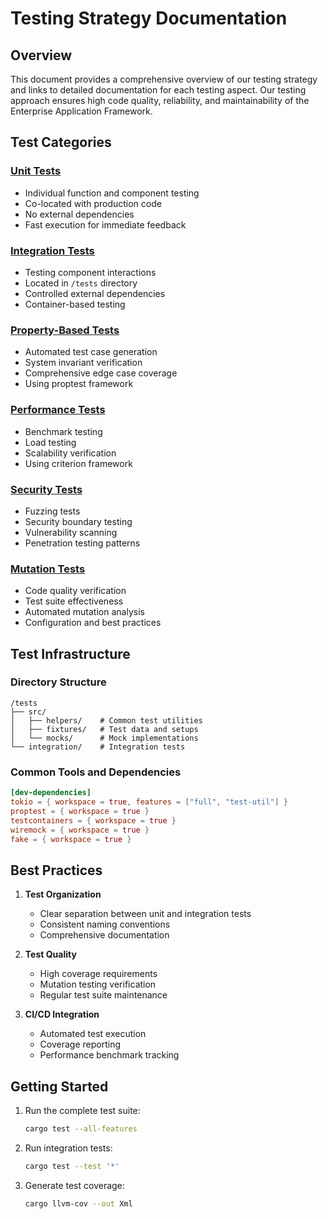# Testing Strategy Documentation

## Overview

This document provides a comprehensive overview of our testing strategy and links to detailed documentation for each testing aspect. Our testing approach ensures high code quality, reliability, and maintainability of the Enterprise Application Framework.

## Test Categories

### [Unit Tests](unit-tests.md)

- Individual function and component testing
- Co-located with production code
- No external dependencies
- Fast execution for immediate feedback

### [Integration Tests](integration-tests.md)

- Testing component interactions
- Located in `/tests` directory
- Controlled external dependencies
- Container-based testing

### [Property-Based Tests](property-tests.md)

- Automated test case generation
- System invariant verification
- Comprehensive edge case coverage
- Using proptest framework

### [Performance Tests](performance-tests.md)

- Benchmark testing
- Load testing
- Scalability verification
- Using criterion framework

### [Security Tests](security-tests.md)

- Fuzzing tests
- Security boundary testing
- Vulnerability scanning
- Penetration testing patterns

### [Mutation Tests](mutation-tests.md)

- Code quality verification
- Test suite effectiveness
- Automated mutation analysis
- Configuration and best practices

## Test Infrastructure

### Directory Structure

```plaintext
/tests
├── src/
│   ├── helpers/    # Common test utilities
│   ├── fixtures/   # Test data and setups
│   └── mocks/      # Mock implementations
└── integration/    # Integration tests
```

### Common Tools and Dependencies

```toml
[dev-dependencies]
tokio = { workspace = true, features = ["full", "test-util"] }
proptest = { workspace = true }
testcontainers = { workspace = true }
wiremock = { workspace = true }
fake = { workspace = true }
```

## Best Practices

1. **Test Organization**
   - Clear separation between unit and integration tests
   - Consistent naming conventions
   - Comprehensive documentation

2. **Test Quality**
   - High coverage requirements
   - Mutation testing verification
   - Regular test suite maintenance

3. **CI/CD Integration**
   - Automated test execution
   - Coverage reporting
   - Performance benchmark tracking

## Getting Started

1. Run the complete test suite:

   ```bash
   cargo test --all-features
   ```

2. Run integration tests:

   ```bash
   cargo test --test '*'
   ```

3. Generate test coverage:

   ```bash
   cargo llvm-cov --out Xml
   ```
